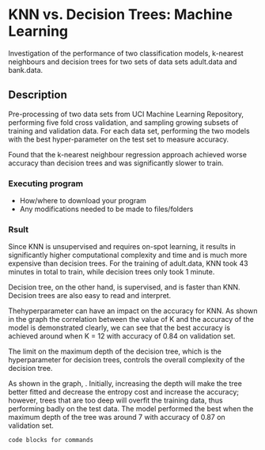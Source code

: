 
# KNN vs. Decision Trees: Machine Learning

Investigation of the performance of two classification models, k-nearest neighbours and decision trees for two sets of data sets adult.data and bank.data.

## Description

Pre-processing of two data sets from UCI Machine Learning Repository, performing five fold cross validation, and sampling growing subsets of training and validation data. For each data set, performing the two models with the best hyper-parameter on the test set to measure accuracy.

Found that the k-nearest neighbour regression approach achieved worse accuracy than decision trees and was significantly slower to train.

### Executing program

* How/where to download your program
* Any modifications needed to be made to files/folders

### Rsult

Since KNN is unsupervised and requires on-spot learning, it results in significantly higher computational complexity and time and is much more expensive than decision trees. For the training of adult.data, KNN took 43 minutes in total to train, while decision trees only took 1 minute.

Decision tree, on the other hand, is supervised, and is faster than KNN. Decision trees are also easy to read and interpret.

Thehyperparameter can have an impact on the accuracy for KNN. As shown in the graph the correlation between the value of K and the accuracy of the model is demonstrated clearly, we can see that the best accuracy is achieved around when K = 12 with accuracy of 0.84 on validation set.

The limit on the maximum depth of the decision tree, which is the hyperparameter for decision trees, controls the overall complexity of the decision tree.

As shown in the graph, . Initially, increasing the depth will make the tree better fitted and decrease the entropy cost and increase the accuracy; however, trees that are too deep will overfit the training data, thus performing badly on the test data. The model performed the best when the maximum depth of the tree was around 7 with accuracy of 0.87 on validation set.
```
code blocks for commands
